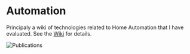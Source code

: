 # Automation

Principaly a wiki of technologies related to Home Automation that I have evaluated. See the [Wiki](https://github.com/johnosbb/Automation/wiki) for details.


![Publications](https://github.com/Automation/Lyrical/blob/main/Automation.png?raw=true)



